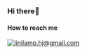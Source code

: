 ### Hi there👏


<!-- ![Top Langs](https://github-readme-stats.vercel.app/api/top-langs/?username=hyojin&layout=compact) -->
#### How to reach me
<a href="mailto:jinilamp.hj@gmail.com">![jinilamp.hj@gmail.com](https://img.shields.io/badge/Gmail-D14836?style=for-the-badge&logo=gmail&logoColor=white)</a>
<!--
**jinijini-jinilamp/jinijini-jinilamp** is a ✨ _special_ ✨ repository because its `README.md` (this file) appears on your GitHub profile.

Here are some ideas to get you started:

- 🔭 I’m currently working on ...
- 🌱 I’m currently learning ...
- 👯 I’m looking to collaborate on ...
- 🤔 I’m looking for help with ...
- 💬 Ask me about ...
- 📫 How to reach me: ...
- 😄 Pronouns: ...
- ⚡ Fun fact: ...
-->
